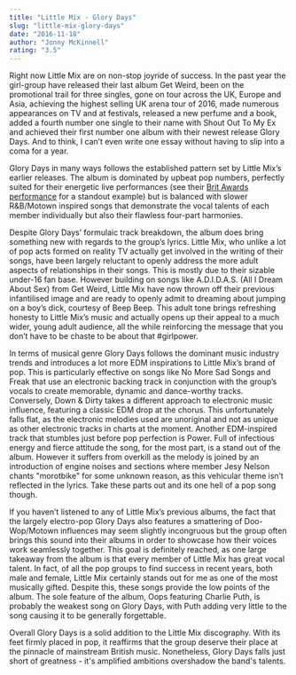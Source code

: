 ```yaml
---
title: "Little Mix - Glory Days"
slug: "little-mix-glory-days"
date: "2016-11-18"
author: "Jonny McKinnell"
rating: "3.5"
---
```


Right now Little Mix are on non-stop joyride of success. In the past year the girl-group have released their last album Get Weird, been on the promotional trail for three singles, gone on tour across the UK, Europe and Asia, achieving the highest selling UK arena tour of 2016, made numerous appearances on TV and at festivals, released a new perfume and a book, added a fourth number one single to their name with Shout Out To My Ex and achieved their first number one album with their newest release Glory Days. And to think, I can’t even write one essay without having to slip into a coma for a year.

Glory Days in many ways follows the established pattern set by Little Mix’s earlier releases. The album is dominated by upbeat pop numbers, perfectly suited for their energetic live performances (see their [Brit Awards performance](https://www.youtube.com/watch?v=oEW_CfrU6sY) for a standout example) but is balanced with slower R&B/Motown inspired songs that demonstrate the vocal talents of each member individually but also their flawless four-part harmonies.

Despite Glory Days’ formulaic track breakdown, the album does bring something new with regards to the group’s lyrics. Little Mix, who unlike a lot of pop acts formed on reality TV actually get involved in the writing of their songs, have been largely reluctant to openly address the more adult aspects of relationships in their songs. This is mostly due to their sizable under-16 fan base. However building on songs like A.D.I.D.A.S. (All I Dream About Sex) from Get Weird, Little Mix have now thrown off their previous infantilised image and are ready to openly admit to dreaming about jumping on a boy’s dick, courtesy of Beep Beep. This adult tone brings refreshing honesty to Little Mix’s music and actually opens up their appeal to a much wider, young adult audience, all the while reinforcing the message that you don’t have to be chaste to be about that #girlpower.

In terms of musical genre Glory Days follows the dominant music industry trends and introduces a lot more EDM inspirations to Little Mix’s brand of pop. This is particularly effective on songs like No More Sad Songs and Freak that use an electronic backing track in conjunction with the group’s vocals to create memorable, dynamic and dance-worthy tracks. Conversely, Down & Dirty takes a different approach to electronic music influence, featuring a classic EDM drop at the chorus. This unfortunately falls flat, as the electronic melodies used are unoriginal and not as unique as other electronic tracks in charts at the moment. Another EDM-inspired track that stumbles just before pop perfection is Power. Full of infectious energy and fierce attitude the song, for the most part, is a stand out of the album. However it suffers from overkill as the melody is joined by an introduction of engine noises and sections where member Jesy Nelson chants "morotbike" for some unknown reason, as this vehicular theme isn’t reflected in the lyrics. Take these parts out and its one hell of a pop song though.

If you haven’t listened to any of Little Mix’s previous albums, the fact that the largely electro-pop Glory Days also features a smattering of Doo-Wop/Motown influences may seem slightly incongruous but the group often brings this sound into their albums in order to showcase how their voices work seamlessly together. This goal is definitely reached, as one large takeaway from the album is that every member of Little Mix has great vocal talent. In fact, of all the pop groups to find success in recent years, both male and female, Little Mix certainly stands out for me as one of the most musically gifted. Despite this, these songs provide the low points of the album. The sole feature of the album, Oops featuring Charlie Puth, is probably the weakest song on Glory Days, with Puth adding very little to the song causing it to be generally forgettable.

Overall Glory Days is a solid addition to the Little Mix discography. With its feet firmly placed in pop, it reaffirms that the group deserve their place at the pinnacle of mainstream British music. Nonetheless, Glory Days falls just short of greatness - it's amplified ambitions overshadow the band's talents.
